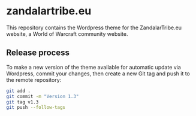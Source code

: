 # zandalartribe.eu

This repository contains the Wordpress theme for the ZandalarTribe.eu website, a World of Warcraft community website.

## Release process

To make a new version of the theme available for automatic update via Wordpress, commit your changes, then create a new Git tag and push it to the remote repository:

```bash
git add .
git commit -m "Version 1.3"
git tag v1.3
git push --follow-tags
```
